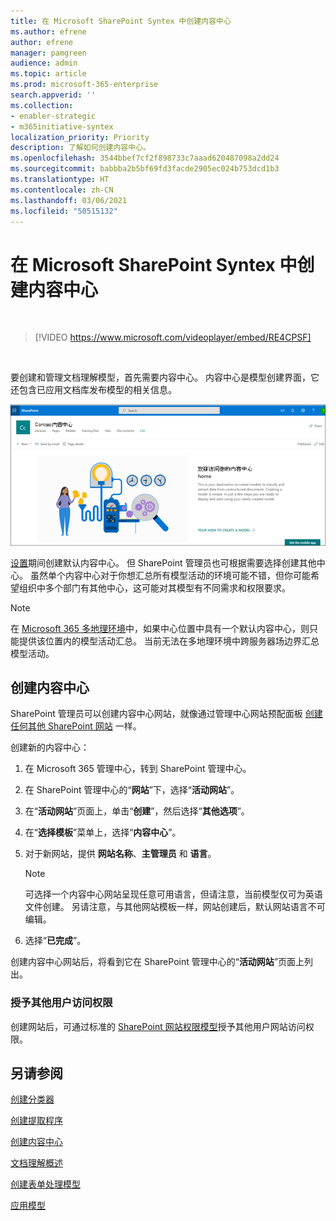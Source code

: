 ```yaml
---
title: 在 Microsoft SharePoint Syntex 中创建内容中心
ms.author: efrene
author: efrene
manager: pamgreen
audience: admin
ms.topic: article
ms.prod: microsoft-365-enterprise
search.appverid: ''
ms.collection:
- enabler-strategic
- m365initiative-syntex
localization_priority: Priority
description: 了解如何创建内容中心。
ms.openlocfilehash: 3544bbef7cf2f898733c7aaad620487098a2dd24
ms.sourcegitcommit: babbba2b5bf69fd3facde2905ec024b753dcd1b3
ms.translationtype: HT
ms.contentlocale: zh-CN
ms.lasthandoff: 03/06/2021
ms.locfileid: "50515132"
---
```

# <a name="create-a-content-center-in-microsoft-sharepoint-syntex"></a>在 Microsoft SharePoint Syntex 中创建内容中心


</br>

> [!VIDEO https://www.microsoft.com/videoplayer/embed/RE4CPSF]

</br>

要创建和管理文档理解模型，首先需要内容中心。 内容中心是模型创建界面，它还包含已应用文档库发布模型的相关信息。</br>

   ![选择文档库](../media/content-understanding/content-center-page.png)</br>

[设置](set-up-content-understanding.md)期间创建默认内容中心。 但 SharePoint 管理员也可根据需要选择创建其他中心。 虽然单个内容中心对于你想汇总所有模型活动的环境可能不错，但你可能希望组织中多个部门有其他中心，这可能对其模型有不同需求和权限要求。

> [!NOTE]
> 在 [Microsoft 365 多地理环境](https://docs.microsoft.com/microsoft-365/enterprise/microsoft-365-multi-geo)中，如果中心位置中具有一个默认内容中心，则只能提供该位置内的模型活动汇总。 当前无法在多地理环境中跨服务器场边界汇总模型活动。 


## <a name="create-a-content-center"></a>创建内容中心

SharePoint 管理员可以创建内容中心网站，就像通过管理中心网站预配面板 [创建任何其他 SharePoint 网站](https://docs.microsoft.com/sharepoint/create-site-collection) 一样。

创建新的内容中心：

1. 在 Microsoft 365 管理中心，转到 SharePoint 管理中心。

2. 在 SharePoint 管理中心的“**网站**”下，选择“**活动网站**”。

3. 在“**活动网站**”页面上，单击“**创建**”，然后选择“**其他选项**”。

4. 在“**选择模板**”菜单上，选择“**内容中心**”。

5. 对于新网站，提供 **网站名称**、**主管理员** 和 **语言**。</br>

   > [!NOTE] 
   > 可选择一个内容中心网站呈现任意可用语言，但请注意，当前模型仅可为英语文件创建。 另请注意，与其他网站模板一样，网站创建后，默认网站语言不可编辑。</br>

6. 选择“**已完成**”。
 
创建内容中心网站后，将看到它在 SharePoint 管理中心的“**活动网站**”页面上列出。 

### <a name="give-access-to-additional-users"></a>授予其他用户访问权限
 
创建网站后，可通过标准的 [SharePoint 网站权限模型](https://docs.microsoft.com/sharepoint/modern-experience-sharing-permissions)授予其他用户网站访问权限。

## <a name="see-also"></a>另请参阅
[创建分类器](create-a-classifier.md)

[创建提取程序](create-an-extractor.md)

[创建内容中心](create-a-content-center.md)

[文档理解概述](document-understanding-overview.md)

[创建表单处理模型](create-a-form-processing-model.md)

[应用模型](apply-a-model.md)    
